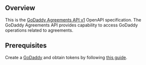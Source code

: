 ## Overview
This is the [GoDaddy Agreements API v1](https://developer.godaddy.com/doc/endpoint/agreements) OpenAPI specification. The GoDaddy Agreements API provides capability to access GoDaddy operations related to agreements.
## Prerequisites

  Create a [GoDaddy](https://sg.godaddy.com/) and obtain tokens by following [this guide](https://developer.godaddy.com/getstarted).
